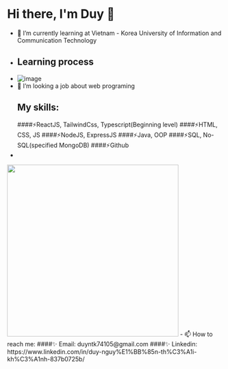 <!--
**khanhduy74105/khanhduy74105** is a ✨ _special_ ✨ repository because its `README.md` (this file) appears on your GitHub profile.

Here are some ideas to get you started:

- 🔭 I’m currently working on ...
- 🌱 I’m currently learning ...
- 👯 I’m looking to collaborate on ...
- 🤔 I’m looking for help with ...
- 💬 Ask me about ...
- 📫 How to reach me: ...
- 😄 Pronouns: ...
- ⚡ Fun fact: ...
-->
  # Hi there, I'm Duy 👋
- 🌱 I’m currently learning at Vietnam - Korea University of Information and Communication Technology
- ## Learning process
- ![image](https://user-images.githubusercontent.com/104473291/227710643-a2f05087-c2c9-400a-8a80-5eb646fd5294.png)
- 👯 I’m looking a job about web programing
  ## My skills:
     ####⚡ReactJS, TailwindCss, Typescript(Beginning level)
     ####⚡HTML, CSS, JS
     ####⚡NodeJS, ExpressJS
     ####⚡Java, OOP
     ####⚡SQL, No-SQL(specified MongoDB) 
     ####⚡Github
-
<img src="https://github-readme-stats.vercel.app/api?username=khanhduy74105&show_icons=true&theme=ADD_THEME_HERE" width="400">
- 📫 How to reach me:
  ####✨ Email: duyntk74105@gmail.com
  ####✨ Linkedin: https://www.linkedin.com/in/duy-nguy%E1%BB%85n-th%C3%A1i-kh%C3%A1nh-837b0725b/
